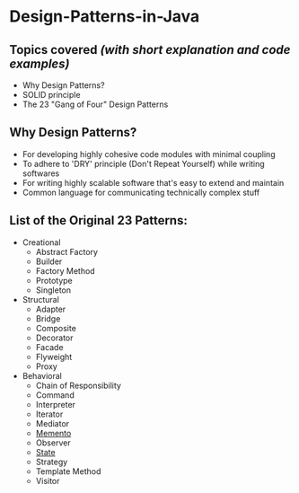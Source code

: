 # Design-Patterns-in-Java


## Topics covered _(with short explanation and code examples)_
* Why Design Patterns?
* SOLID principle
* The 23 "Gang of Four" Design Patterns 

## Why Design Patterns?
* For developing highly cohesive code modules with minimal coupling 
* To adhere to 'DRY' principle (Don't Repeat Yourself) while writing softwares
* For writing highly scalable software that's easy to extend and maintain
* Common language for communicating technically complex stuff

## List of the Original 23 Patterns:
* Creational
  * Abstract Factory
  * Builder
  * Factory Method
  * Prototype
  * Singleton
* Structural
  * Adapter
  * Bridge
  * Composite
  * Decorator
  * Facade
  * Flyweight
  * Proxy
* Behavioral
  * Chain of Responsibility
  * Command
  * Interpreter
  * Iterator
  * Mediator
  * [Memento](https://github.com/TahsinTunan/Design-Patterns-in-Java/blob/main/Design%20Patterns/Behavioral/Memento/MementoPattern.md)
  * Observer
  * [State](https://github.com/TahsinTunan/Design-Patterns-in-Java/blob/main/Design%20Patterns/Behavioral/State/StatePattern.md)
  * Strategy
  * Template Method
  * Visitor
